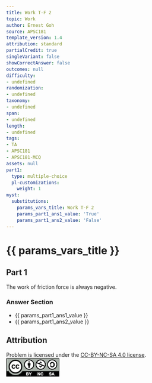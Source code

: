 ```yaml
---
title: Work T-F 2
topic: Work
author: Ernest Goh
source: APSC181
template_version: 1.4
attribution: standard
partialCredit: true
singleVariant: false
showCorrectAnswer: false
outcomes: null
difficulty:
- undefined
randomization:
- undefined
taxonomy:
- undefined
span:
- undefined
length:
- undefined
tags:
- TA
- APSC181
- APSC181-MCQ
assets: null
part1:
  type: multiple-choice
  pl-customizations:
    weight: 1
myst:
  substitutions:
    params_vars_title: Work T-F 2
    params_part1_ans1_value: 'True'
    params_part1_ans2_value: 'False'
---
```

# {{ params_vars_title }}

## Part 1

The work of friction force is always negative.

### Answer Section

- {{ params_part1_ans1_value }}
- {{ params_part1_ans2_value }}

## Attribution

Problem is licensed under the [CC-BY-NC-SA 4.0 license](https://creativecommons.org/licenses/by-nc-sa/4.0/).<br> ![The Creative Commons 4.0 license requiring attribution-BY, non-commercial-NC, and share-alike-SA license.](https://raw.githubusercontent.com/firasm/bits/master/by-nc-sa.png)